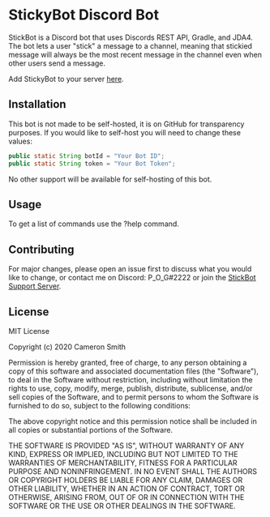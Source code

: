 # StickyBot Discord Bot

StickBot is a Discord bot that uses Discords REST API, Gradle, and JDA4. The bot lets a user "stick" a message to a channel, meaning that stickied message will always be the most recent message in the channel even when other users send a message.

Add StickyBot to your server [here](https://top.gg/bot/628400349979344919).

## Installation

This bot is not made to be self-hosted, it is on GitHub for transparency purposes. If you would like to self-host you will need to change these values:

```java
public static String botId = "Your Bot ID";
public static String token = "Your Bot Token";
```

No other support will be available for self-hosting of this bot.

## Usage

To get a list of commands use the ?help command. 


## Contributing
For major changes, please open an issue first to discuss what you would like to change, or contact me on Discord: P_O_G#2222 or join the [StickBot Support Server](https://discord.gg/SvNQTtf).


## License
MIT License

Copyright (c) 2020 Cameron Smith

Permission is hereby granted, free of charge, to any person obtaining a copy
of this software and associated documentation files (the "Software"), to deal
in the Software without restriction, including without limitation the rights
to use, copy, modify, merge, publish, distribute, sublicense, and/or sell
copies of the Software, and to permit persons to whom the Software is
furnished to do so, subject to the following conditions:

The above copyright notice and this permission notice shall be included in all
copies or substantial portions of the Software.

THE SOFTWARE IS PROVIDED "AS IS", WITHOUT WARRANTY OF ANY KIND, EXPRESS OR
IMPLIED, INCLUDING BUT NOT LIMITED TO THE WARRANTIES OF MERCHANTABILITY,
FITNESS FOR A PARTICULAR PURPOSE AND NONINFRINGEMENT. IN NO EVENT SHALL THE
AUTHORS OR COPYRIGHT HOLDERS BE LIABLE FOR ANY CLAIM, DAMAGES OR OTHER
LIABILITY, WHETHER IN AN ACTION OF CONTRACT, TORT OR OTHERWISE, ARISING FROM,
OUT OF OR IN CONNECTION WITH THE SOFTWARE OR THE USE OR OTHER DEALINGS IN THE
SOFTWARE.

